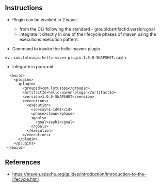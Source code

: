## Instructions
- Plugin can be invoked in 2 ways:
  - from the CLI following the standard - groupId:artifactId:version:goal
  - integrate it directly in one of the lifecycle phases of maven using the executions.execution pattern.

- Command to invoke the hello-maven-plugin
```
mvn com.lotusops:hello-maven-plugin:1.0.0-SNAPSHOT:sayhi
```

- Integrate in pom.xml
```
  <build>
    <plugins>
      <plugin>
        <groupId>com.lotusops</groupId>
        <artifactId>hello-maven-plugin</artifactId>
        <version>1.0.0-SNAPSHOT</version>
        <executions>
          <execution>
            <id>sayhi-id01</id>
            <phase>clean</phase>
            <goals>
              <goal>sayhi</goal>
            </goals>
          </execution>
        </executions>
      </plugin>
    </plugins>
 </build>
```

## References
- https://maven.apache.org/guides/introduction/introduction-to-the-lifecycle.html
